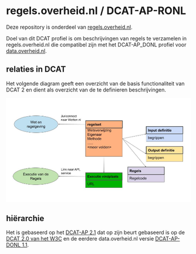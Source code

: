 # regels.overheid.nl / DCAT-AP-RONL

Deze repository is onderdeel van [regels.overheid.nl](https://regels.overheid.nl). 

Doel van dit DCAT profiel is om beschrijvingen van regels te verzamelen in regels.overheid.nl die compatibel zijn met het DCAT-AP_DONL profiel voor [data.overheid.nl](https://data.overheid.nl/).

## relaties in DCAT

Het volgende diagram geeft een overzicht van de basis functionaliteit van DCAT 2 en dient als overzicht van de te definieren beschrijvingen.

![relaties-in-DCAT](./media/DCAT-AP-RONL.jpg)

## hiërarchie

Het is gebaseerd op het [DCAT-AP 2.1](https://joinup.ec.europa.eu/collection/semantic-interoperability-community-semic/solution/dcat-application-profile-data-portals-europe/release/211) dat op zijn beurt gebaseerd is op de [DCAT 2.0 van het W3C](https://www.w3.org/TR/vocab-dcat-2/) en de eerdere data.overheid.nl versie [DCAT-AP-DONL 1.1](https://dcat-ap-donl.readthedocs.io/en/latest/).
